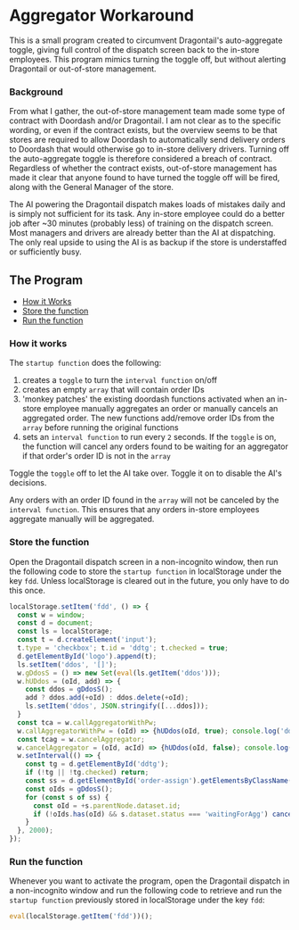 # Aggregator Workaround
This is a small program created to circumvent Dragontail's auto-aggregate toggle, giving full control of the dispatch screen back to the in-store employees. This program mimics turning the toggle off, but without alerting Dragontail or out-of-store management.

### Background
From what I gather, the out-of-store management team made some type of contract with Doordash and/or Dragontail. I am not clear as to the specific wording, or even if the contract exists, but the overview seems to be that stores are required to allow Doordash to automatically send delivery orders to Doordash that would otherwise go to in-store delivery drivers. Turning off the auto-aggregate toggle is therefore considered a breach of contract. Regardless of whether the contract exists, out-of-store management has made it clear that anyone found to have turned the toggle off will be fired, along with the General Manager of the store.

The AI powering the Dragontail dispatch makes loads of mistakes daily and is simply not sufficient for its task. Any in-store employee could do a better job after ~30 minutes (probably less) of training on the dispatch screen. Most managers and drivers are already better than the AI at dispatching. The only real upside to using the AI is as backup if the store is understaffed or sufficiently busy.

## The Program
- [How it Works](#how-it-works)
- [Store the function](#store-the-function)
- [Run the function](#run-the-function)

### How it works
The `startup function` does the following:
1) creates a `toggle` to turn the `interval function` on/off
2) creates an empty `array` that will contain order IDs
3) 'monkey patches' the existing doordash functions activated when an in-store employee manually aggregates an order or manually cancels an aggregated order. The new functions add/remove order IDs from the `array` before running the original functions
4) sets an `interval function` to run every `2` seconds. If the `toggle` is on, the function will cancel any orders found to be waiting for an aggregator if that order's order ID is not in the `array`

Toggle the `toggle` off to let the AI take over. Toggle it on to disable the AI's decisions.

Any orders with an order ID found in the `array` will not be canceled by the `interval function`. This ensures that any orders in-store employees aggregate manually will be aggregated.

### Store the function
Open the Dragontail dispatch screen in a non-incognito window, then run the following code to store the `startup function` in localStorage under the key `fdd`. Unless localStorage is cleared out in the future, you only have to do this once.
``` js
localStorage.setItem('fdd', () => {
  const w = window;
  const d = document;
  const ls = localStorage;
  const t = d.createElement('input'); 
  t.type = 'checkbox'; t.id = 'ddtg'; t.checked = true; 
  d.getElementById('logo').append(t);
  ls.setItem('ddos', '[]'); 
  w.gDdosS = () => new Set(eval(ls.getItem('ddos')));
  w.hUDdos = (oId, add) => {
    const ddos = gDdosS();
    add ? ddos.add(+oId) : ddos.delete(+oId);
    ls.setItem('ddos', JSON.stringify([...ddos]));
  }
  const tca = w.callAggregatorWithPw; 
  w.callAggregatorWithPw = (oId) => {hUDdos(oId, true); console.log('dd', oId); tca(oId)}
  const tcag = w.cancelAggregator; 
  w.cancelAggregator = (oId, acId) => {hUDdos(oId, false); console.log('ca', oId); tcag(oId, acId)}
  w.setInterval(() => { 
    const tg = d.getElementById('ddtg'); 
    if (!tg || !tg.checked) return; 
    const ss = d.getElementById('order-assign').getElementsByClassName('newStatusTitle');
    const oIds = gDdosS();
    for (const s of ss) { 
      const oId = +s.parentNode.dataset.id;
      if (!oIds.has(oId) && s.dataset.status === 'waitingForAgg') cancelAggregator(oId);
    }
  }, 2000);
});
```

### Run the function

Whenever you want to activate the program, open the Dragontail dispatch in a non-incognito window and run the following code to retrieve and run the `startup function` previously stored in localStorage under the key `fdd`:
```js 
eval(localStorage.getItem('fdd'))();
```